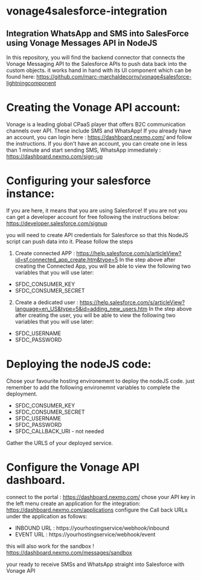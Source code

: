 # vonage4salesforce-integration


## Integration WhatsApp and SMS into SalesForce using Vonage Messages API in NodeJS

In this repository, you will find the backend connector that connects the Vonage Messaging API to the Salesforce APIs to push data back into the custom objects. it works hand in hand with its UI component which can be found here:
https://github.com/marc-marchaldecorny/vonage4salesforce-lightningcomponent

# Creating the Vonage API account:
Vonage is a leading global CPaaS player that offers B2C communication channels over API. These include SMS and WhatsApp!
If you already have an account, you can login here : https://dashboard.nexmo.com/ and follow the instructions.
If you don't have an account, you can create one in less than 1 minute and start sending SMS, WhatsApp immediately :
https://dashboard.nexmo.com/sign-up

# Configuring your salesforce instance:
If you are here, it means that you are using Salesforce! If you are not you can get a developer account for free following the instructions below:
https://developer.salesforce.com/signup


you will need to create API credentials for Salesforce so that this NodeJS script can push data into it.
Please follow the steps
1. Create connected APP : https://help.salesforce.com/s/articleView?id=sf.connected_app_create.htm&type=5
In the step above after creating the Connected App, you will be able to view the following two variables that you will use later:
- SFDC_CONSUMER_KEY
- SFDC_CONSUMER_SECRET
2. Create a dedicated user : https://help.salesforce.com/s/articleView?language=en_US&type=5&id=adding_new_users.htm
In the step above after creating the user, you will be able to view the following two variables that you will use later:
- SFDC_USERNAME
- SFDC_PASSWORD

# Deploying the nodeJS code:
Chose your favourite hosting environement to deploy the nodeJS code. just remember to add the following environemnt variables to complete the deployment.

- SFDC_CONSUMER_KEY
- SFDC_CONSUMER_SECRET
- SFDC_USERNAME
- SFDC_PASSWORD
- SFDC_CALLBACK_URI - not needed 

Gather the URLS of your deployed service.

# Configure the Vonage API dashboard.
connect to the portal : https://dashboard.nexmo.com/
chose your API key in the left menu
create an application for the integration: https://dashboard.nexmo.com/applications
configure the Call back URLs under the application as follows:
- INBOUND URL : https://yourhostingservice/webhook/inbound
- EVENT URL : https://yourhostingservice/webhook/event

this will also work for the sandbox !
https://dashboard.nexmo.com/messages/sandbox

your ready to receive SMSs and WhatsApp straight into Salesforce with Vonage API
